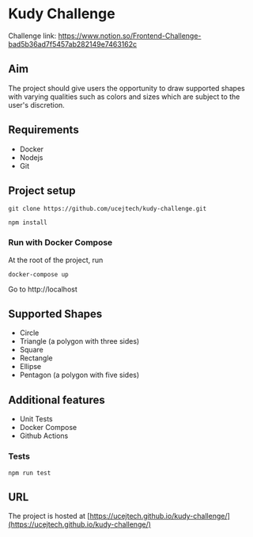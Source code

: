 # Kudy Challenge

Challenge link:
https://www.notion.so/Frontend-Challenge-bad5b36ad7f5457ab282149e7463162c

## Aim

The project should give users the opportunity to draw supported shapes with varying qualities such as colors and sizes which are subject to the user's discretion.

## Requirements

- Docker
- Nodejs
- Git

## Project setup

```
git clone https://github.com/ucejtech/kudy-challenge.git

npm install

```

### Run with Docker Compose

At the root of the project, run

```
docker-compose up
```

Go to http://localhost

## Supported Shapes

- Circle
- Triangle (a polygon with three sides)
- Square
- Rectangle
- Ellipse
- Pentagon (a polygon with five sides)

## Additional features

- Unit Tests
- Docker Compose
- Github Actions

### Tests

```
npm run test
```

## URL

The project is hosted at [https://ucejtech.github.io/kudy-challenge/](https://ucejtech.github.io/kudy-challenge/)
